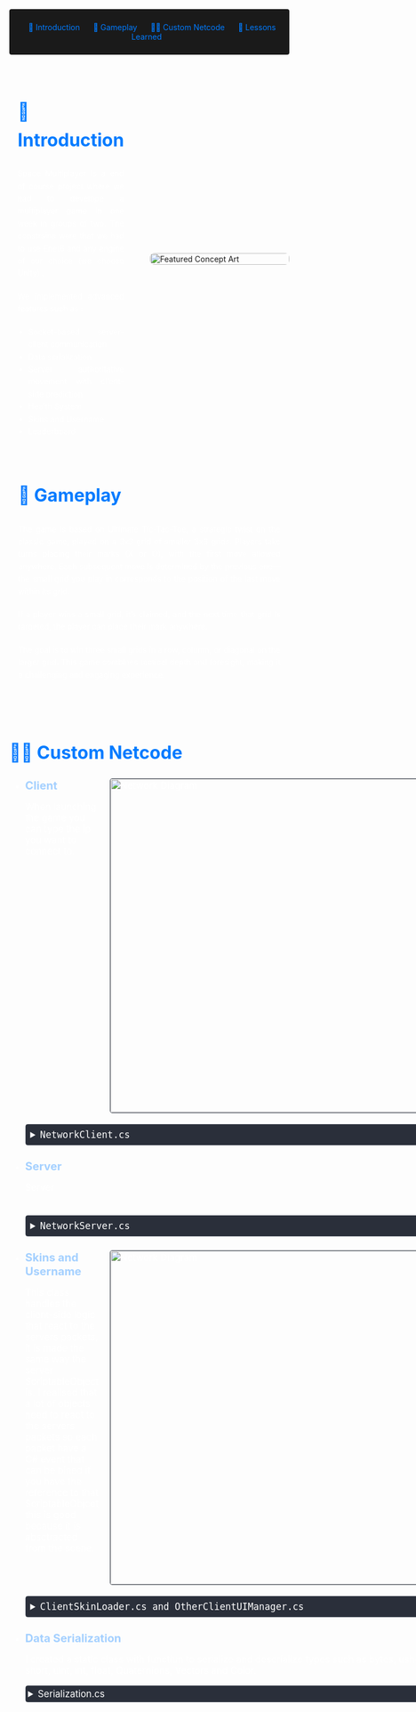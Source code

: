 <!-- Summary Section with Navigation -->

<div style="background:rgb(26, 26, 26); padding: 1.5rem; margin-bottom: 2rem; border-radius: 4px; text-align: center;">
<a href="#introduction" style="color: #007bff; text-decoration: none; margin: 0 10px;">🌟 Introduction</a>
<a href="#game" style="color: #007bff; text-decoration: none; margin: 0 10px;">👾 Gameplay </a>
<a href="#steam" style="color: #007bff; text-decoration: none; margin: 0 10px;">👨‍💻 Custom Netcode</a>
<a href="#lesson" style="color: #007bff; text-decoration: none; margin: 0 10px;">📌 Lessons Learned </a>

</div>

<!-- Main Content with Anchor -->
<div id="introduction" style="display: flex; align-items: flex-start; gap: 2rem; margin: 2rem 0; max-width: 1200px; margin-left: auto; margin-right: auto;">
    <div style="flex: 1; padding: 0 15px; color: #fff; text-align: justify; line-height: 1.6; max-width: 600px;">
        <h2 style="font-size: 2rem; color: #007bff; margin-bottom: 1.5rem;">🌟 Introduction</h2>
        <p style="margin-bottom: 1.2rem;">
            Space Multiplayer is a end of course project where we had to develope a multiplayer game in one week in groups of two. The constrains were that we had to use Enet6 and any engine of our choice (we choose Unity) .
        </p>
        <p style="margin-bottom: 1.2rem;">
            We implemented advanced features such as :
            <ul style="margin-top: 0.5rem; padding-left: 1.2rem;">
            <li>Socket-based server-client communication</li>
            <li>Data serialization</li>
            <li>Server authoritative movement with client-side prediction</li>
            <li>Health System</li>
            <li>Skins and Username</li>
            <li>Leaderboard</li>
        </ul>
        </p>
    </div>
    <img src="https://i.imgur.com/HqrZtYh.png" 
         alt="Featured Concept Art" 
         style="max-width: 500px; width: 100%; height: auto; border-radius: 8px; object-fit: cover; align-self: center;">
</div>


<div id="game" style="margin: 4rem auto; max-width: 1200px; padding: 0 1rem;">
    <div style="color: #fff; text-align: justify; line-height: 1.6;">
        <h2 style="font-size: 2rem; color: #007bff; margin-bottom: 1.5rem;">👾 Gameplay</h2>
        <p style="margin-bottom: 1.2rem;">
            The game is based on Ultimate Tic-Tac-Toe, a strategic twist on the classic game, played on a 3x3 grid of smaller 3x3 grids. Players take turns placing their marks (X or O), with the first move allowed anywhere. Each subsequent move is determined by the previous one—the small grid you play in corresponds to the position of the last move within its grid.
        </p>
        <p style="margin-bottom: 1.2rem;">
            If a player wins a small grid, it’s claimed, and the next time that grid is targeted, the player can place their mark anywhere.
        </p>
        <p>
            The goal is to win three small grids in a row, column, or diagonal on the larger grid. This game combines tactical depth and foresight, making it a challenging and engaging experience.
        </p>
    </div>
</div>
<div id="steam" style="display: flex; align-items: center; margin: 2rem 0;">
    <div style="flex: 1; color: #fff;">
        <h2 style="font-size: 2rem; color: #007bff;">👨‍💻 Custom Netcode</h2>
        <ul style="font-size: 120%;">
        <li style= "padding-bottom: 15px">
        <div style="display: flex; align-items: flex-start; gap: 20px; margin-bottom: 20px;">
    <div style="flex: 1; min-width: 0;">
        <span style="color:rgb(164, 208, 255); font-weight: bold;  font-size: 120%">Client</span>
                <p style="margin-bottom: 1.2rem;">
                    When launching the game you can type the ip you want to connect to.
                </p>
    </div>
    <div style="flex-shrink: 0;">
        <img src="https://i.imgur.com/4TVF003.png" alt="Network Diagram" 
             style="width: 600px; max-width: 150%; border: 1px solid #3d4450; border-radius: 4px;">
    </div>
</div>

<details style="margin: 10px 0; border: 1px solid #3d4450; border-radius: 4px;">
    <summary style="cursor: pointer; padding: 8px; background-color: #2a2f3a; color: #fff; font-family: monospace;">
        NetworkClient.cs
    </summary>
    <div style="background-color: #1a1a1a; border-radius: 0 0 4px 4px;">
<div>

    public class PlayerData
    {
        public InitData initData;
        public Transform playerTransform;
        public SpaceMovement spaceMovement;
        public List<PlayerInputData> predictedInput = new List<PlayerInputData>();
        public ShootManager shoot;
        public OtherClientUIManager otherUIManager;
        public ushort score;
    }


    public class NetworkClient : MonoBehaviour
    {
        private ENet6.Host enetHost = null;
        private ENet6.Peer? serverPeer = null;


        PlayerData ownPlayer;
        PacketBuilder packetBuilder = null;
        uint currentId = 0;

        Dictionary<uint, PlayerData> players = new();

        [SerializeField] CinemachineVirtualCamera virtualCamera;
        [SerializeField] GameObject client;
        [SerializeField] GameObject otherClient;
        [SerializeField] ClientGlobalInfo clientInfo;
        [SerializeField] GameObject deathParticles;

        private float tickRate = 1f / 75f;
        private float tickTime;

        public bool Connect(string addressString)
        {
            ENet6.Address address = new ENet6.Address();
            if (!address.SetHost(ENet6.AddressType.Any, addressString))
            {
                Debug.LogError("failed to resolve \"" + addressString + "\"");
                return false;
            }

            address.Port = 14769;
            Debug.Log("connecting to " + address.GetIP());


            // On recréé l'host à la connexion pour l'avoir en IPv4 / IPv6 selon l'adresse
            if (enetHost != null)
                enetHost.Dispose();

            enetHost = new ENet6.Host();
            enetHost.Create(address.Type, 1, 0);
            serverPeer = enetHost.Connect(address, 0);

            // On laisse la connexion se faire pendant un maximum de 50 * 100ms = 5s
            for (uint i = 0; i < 50; ++i)
            {
                ENet6.Event evt = new ENet6.Event();
                if (enetHost.Service(100, out evt) > 0)
                {
                    Debug.Log("Successfully connected !");
                    packetBuilder = new PacketBuilder(serverPeer.Value, 0);
                    // Nous avons un événement, la connexion a soit pu s'effectuer (ENET_EVENT_TYPE_CONNECT) soit échoué (ENET_EVENT_TYPE_DISCONNECT)
                    break; //< On sort de la boucle
                }
            }

            if (serverPeer.Value.State != PeerState.Connected)
            {
                Debug.LogError("connection to \"" + addressString + "\" failed");
                return false;
            }

            return true;
        }

        // Start is called before the first frame update
        void Start()
        {
            if (!ENet6.Library.Initialize())
                throw new Exception("Failed to initialize ENet");

            if (Connect(clientInfo.ip))
            {
                ownPlayer = new PlayerData() { initData = new InitData() { clientInitData = new ClientInitData() { matId = (byte)clientInfo.matId, playerName = clientInfo.playerName, skinId = (byte)clientInfo.skinId } } };
                packetBuilder.SendPacket(new ClientInitData(clientInfo.playerName, clientInfo.skinId, clientInfo.matId));
            }
        }

        private void OnApplicationQuit()
        {
            ENet6.Library.Deinitialize();
        }

        private void Update()
        {
            if (Time.time >= tickTime && ownPlayer.spaceMovement != null)
            {
                tickTime += tickRate;
                ownPlayer.spaceMovement.AdvanceSpaceShip(tickRate);

                //tick reseau d'envoie d'inputs
                SendPlayerInputs();
            }
        }

        void FixedUpdate()
        {
            ENet6.Event evt = new ENet6.Event();
            if (enetHost.Service(0, out evt) > 0)
            {
                do
                {
                    switch (evt.Type)
                    {
                        case ENet6.EventType.None:
                            Debug.Log("?");
                            break;

                        case ENet6.EventType.Connect:
                            Debug.Log("Connect");
                            break;

                        case ENet6.EventType.Disconnect:
                            Debug.Log("Disconnect");
                            serverPeer = null;
                            break;

                        case ENet6.EventType.Receive:
                            byte[] buffer = new byte[1024];
                            evt.Packet.CopyTo(buffer);
                            HandleMessage(buffer);
                            Debug.Log("Receive");
                            break;

                        case ENet6.EventType.Timeout:
                            Debug.Log("Timeout");
                            break;
                    }
                }
                while (enetHost.CheckEvents(out evt) > 0);
            }
        }

        public void SendPlayerInputs()
        {
            Debug.Log("Send player inputs");
            PlayerInputData inputData = new PlayerInputData(currentId, ownPlayer.spaceMovement.moveInput, ownPlayer.playerTransform.rotation, ownPlayer.initData.serverClientInitData.playerNum, ownPlayer.spaceMovement.MoveSpeed);
            ownPlayer.predictedInput.Add(inputData);
            packetBuilder.SendPacket(inputData);
            currentId++;
        }

        public void SendPlayerShoot()
        {
            if (ownPlayer.spaceMovement)
            {
                packetBuilder.SendPacket(new ClientSendShoot(ownPlayer.initData.serverClientInitData.playerNum));
            }
        }

        private void HandleMessage(byte[] buffer)
        {
            int offset = 0;
            Opcode opcode = (Opcode)Serialization.DeserializeU8(buffer, ref offset);
            Debug.Log("Opcode" + opcode.ToString());
            switch (opcode)
            {
                case Opcode.OnClientConnectResponse:
                    {
                        ConnectServerInitData responseFromConnect = new();
                        responseFromConnect.Deserialize(buffer, ref offset);
                        GameObject player = Instantiate(client, responseFromConnect.playerStartPos, Quaternion.identity);
                        player.GetComponent<ClientSkinLoader>().LoadSkin(clientInfo.skinId, clientInfo.matId);

                        ownPlayer.initData.serverClientInitData = responseFromConnect;
                        ownPlayer.playerTransform = player.transform;
                        ownPlayer.spaceMovement = player.GetComponent<SpaceMovement>();
                        ownPlayer.shoot = player.GetComponent<ShootManager>();
                        ownPlayer.shoot.ShootEvent += SendPlayerShoot;

                        virtualCamera.Follow = player.transform;
                        virtualCamera.LookAt = player.transform;
                        UIManager.instance.UpdateLeaderBoard(ownPlayer.initData.clientInitData.playerName, 0);
                        break;
                    }

                case Opcode.OnOtherClientConnect:
                    {
                        InitData dataFromServer = new();
                        dataFromServer.Deserialize(buffer, ref offset);
                        GameObject player2 = Instantiate(otherClient, dataFromServer.serverClientInitData.playerStartPos, Quaternion.identity);
                        player2.GetComponent<ClientSkinLoader>().LoadSkin(dataFromServer.clientInitData.skinId, dataFromServer.clientInitData.matId);
                        OtherClientUIManager uIManager = player2.GetComponent<OtherClientUIManager>();
                        uIManager.LoadName(dataFromServer.clientInitData.playerName);
                        players.Add(dataFromServer.serverClientInitData.playerNum, new PlayerData() { playerTransform = player2.transform, initData = dataFromServer, otherUIManager = uIManager});
                        UIManager.instance.UpdateLeaderBoard(dataFromServer.clientInitData.playerName, 0);
                        break;
                    }

                case Opcode.FromServerPlayerPosition:
                    {
                        Debug.Log("Receive position FROM SERVER");
                        ServerToPlayerPosition positionFromServer = new();
                        positionFromServer.Deserialize(buffer, ref offset);

                        if (positionFromServer.playerNum == ownPlayer.initData.serverClientInitData.playerNum)
                        {
                            Debug.Log("PREDICTED CURRENT POSITION : " + ownPlayer.playerTransform.position + " with input ID : " + (currentId - 1));
                            Debug.Log("ROLL BACK POSITION : " + positionFromServer.position + " with input ID : " + positionFromServer.inputId);
                            ownPlayer.playerTransform.position = positionFromServer.position;
                            ownPlayer.playerTransform.rotation = positionFromServer.rotation;

                            ownPlayer.predictedInput.RemoveAll(input => input.inputId <= positionFromServer.inputId);


                            for (int i = 0; i < ownPlayer.predictedInput.Count; i++)
                            {
                                ownPlayer.spaceMovement.AdvanceSpaceShip(ownPlayer.predictedInput[i].moveInput, ownPlayer.predictedInput[i].rotation, tickRate);
                                Debug.Log("ADVANCE STEPS : " + ownPlayer.predictedInput[i].inputId + "To position : " + ownPlayer.playerTransform.position);
                            }
                        }
                        else
                        {
                            players[positionFromServer.playerNum].playerTransform.position = positionFromServer.position;
                            players[positionFromServer.playerNum].playerTransform.rotation = positionFromServer.rotation;
                        }

                        break;
                    }

            case Opcode.FromServerHealthUpdate:
                    {
                        ServerHealthUpdate serverHealthUpdate = new ServerHealthUpdate();
                        serverHealthUpdate.Deserialize(buffer, ref offset);
                        if (serverHealthUpdate.playerNumber == ownPlayer.initData.serverClientInitData.playerNum)
                        {
                            UIManager.instance.lifeBar.size = (float)serverHealthUpdate.health / (float)serverHealthUpdate.maxHealth;
                        }
                        else
                        {
                            players[serverHealthUpdate.playerNumber].otherUIManager.UpdateHealth(serverHealthUpdate.health, serverHealthUpdate.maxHealth);
                        }
                        break;
                    }

            case Opcode.LeaderBoardUpdate:
                    {
                        LeaderBoardUpdate leaderBoardUpdate = new LeaderBoardUpdate();
                        leaderBoardUpdate.Deserialize(buffer, ref offset);

                        if(leaderBoardUpdate.playerNum == ownPlayer.initData.serverClientInitData.playerNum)
                        {
                            ownPlayer.score = leaderBoardUpdate.score;
                            UIManager.instance.UpdateLeaderBoard(ownPlayer.initData.clientInitData.playerName, leaderBoardUpdate.score);
                        }
                        else
                        {
                            players[leaderBoardUpdate.playerNum].score = leaderBoardUpdate.score;
                            UIManager.instance.UpdateLeaderBoard(players[leaderBoardUpdate.playerNum].initData.clientInitData.playerName, leaderBoardUpdate.score);
                        }
                        break;
                    }

            case Opcode.ClientDead:
                {
                    ClientDead clientDead = new ClientDead();
                    clientDead.Deserialize(buffer, ref offset);

                    if(clientDead.playerKilled == ownPlayer.initData.serverClientInitData.playerNum)
                    {
                        ownPlayer.playerTransform.gameObject.SetActive(false);
                        virtualCamera.LookAt = players[clientDead.killedBy].playerTransform;
                        Instantiate(deathParticles, ownPlayer.playerTransform.position, Quaternion.identity);
                        UIManager.instance.ShowDeadUI();
                    }
                    else
                    {
                        if(players.TryGetValue(clientDead.playerKilled, out PlayerData deadPlayerData))
                        {
                            deadPlayerData.playerTransform.gameObject.SetActive(false);
                            Instantiate(deathParticles, deadPlayerData.playerTransform.position, Quaternion.identity);
                        }
                    }
                    
                    break;
                }
            case Opcode.ClientRespawn:
                {
                    ClientRespawn clientRespawn = new ClientRespawn();
                    clientRespawn.Deserialize(buffer, ref offset);

                    if (clientRespawn.playerNum == ownPlayer.initData.serverClientInitData.playerNum)
                    {
                        ownPlayer.playerTransform.gameObject.SetActive(true);
                        virtualCamera.LookAt = ownPlayer.playerTransform;
                        UIManager.instance.HideDeadUI();
                    }
                    else
                    {
                        if (players.TryGetValue(clientRespawn.playerNum, out PlayerData deadPlayerData))
                        {
                            deadPlayerData.playerTransform.gameObject.SetActive(true);
                        }
                    }

                    break;
                }
            }

        }
    }

</div>
        </div>
        </li>
        <li style= "padding-bottom: 15px">
        <div style="display: flex; align-items: flex-start; gap: 20px; margin-bottom: 20px;">
    <div style="flex: 1; min-width: 0;">
        <span style="color:rgb(164, 208, 255); font-weight: bold;  font-size: 120%">Server</span>
                <p style="margin-bottom: 1.2rem;">
                    Server
                </p>
    </div>
</div>

<details style="margin: 10px 0; border: 1px solid #3d4450; border-radius: 4px;">
    <summary style="cursor: pointer; padding: 8px; background-color: #2a2f3a; color: #fff; font-family: monospace;">
        NetworkServer.cs
    </summary>
    <div style="background-color: #1a1a1a; border-radius: 0 0 4px 4px;">
<div>

    class ServerClientData
    {
        public PacketBuilder packetBuilder;
        public InitData initData = new InitData();
        public List<PlayerInputData> playerInputsDatas = new List<PlayerInputData>();
        public Vector3 Position;

        public ushort health = 5;
        public Quaternion Rotation;

        public Transform transform;
        public ushort score;
    }

    public class NetworkServer : MonoBehaviour
    {
        private ENet6.Host enetHost = null;
        Dictionary<uint, ServerClientData> players = new();
        Dictionary<ushort, ushort> scoreboard = new ();
        [SerializeField] GameObject clientPrefab;

        private float tickDelay = 1f / 75f;
        private float tickTime;
        private ushort damagePerShoot = 1;
        private ushort maxHealth = 5;
        private float respawnTime = 5f;

        public bool CreateServer(string addressString)
        {
            ENet6.Address address = Address.BuildAny(AddressType.IPv6);
            address.Port = 14769;

            Debug.Log("Creating server : " + address.GetIP());

            // On recréé l'host à la connexion pour l'avoir en IPv4 / IPv6 selon l'adresse
            if (enetHost != null)
                enetHost.Dispose();

            enetHost = new ENet6.Host();
            enetHost.Create(AddressType.Any, address, 10, 0);

            return true;
        }

        private void Update()
        {
            if (Time.time >= tickTime)
            {
                tickTime += tickDelay;
                foreach (ServerClientData data in players.Values)
                {
                    if (data.playerInputsDatas.Count <= 0)
                        continue;

                    PlayerInputData lastPlayerInputs = data.playerInputsDatas[0];
                    data.playerInputsDatas.RemoveAt(0);

                    data.transform.rotation = lastPlayerInputs.rotation;
                    AdvancePhysics(lastPlayerInputs.moveInput, data.transform, lastPlayerInputs.moveSpeed, ref data.Position);
                    data.Rotation = lastPlayerInputs.rotation;
                    data.transform.position = data.Position;

                    Debug.Log("Server send player positions");
                    foreach (ServerClientData otherDatas in players.Values)
                    {
                        ServerToPlayerPosition serverPositionData = new ServerToPlayerPosition(lastPlayerInputs.inputId, data.Rotation, data.initData.serverClientInitData.playerNum, data.Position);
                        otherDatas.packetBuilder.SendPacket(serverPositionData);
                    }
                }
            }
        }

        private void AdvancePhysics (Vector2 moveInput, Transform transformShip, float moveSpeed, ref Vector3 position)
        {
            Vector3 movementZ = moveInput.y * transformShip.forward * moveSpeed * tickDelay;
            Vector3 movementX = moveInput.x * transformShip.right * moveSpeed * tickDelay;
            Vector3 movement = movementZ + movementX;

            position += movement;
        }

        // Start is called before the first frame update
        void Start()
        {
            if (!ENet6.Library.Initialize())
                throw new Exception("Failed to initialize ENet");

            CreateServer("localhost");
        }
        private void OnApplicationQuit()
        {
            ENet6.Library.Deinitialize();
        }

        // FixedUpdate est appelé à chaque Tick (réglé dans le projet)
        void FixedUpdate()
        {
            ENet6.Event evt = new ENet6.Event();
            if (enetHost.Service(0, out evt) > 0)
            {
                do
                {
                    switch (evt.Type)
                    {
                        case ENet6.EventType.None:
                            Debug.Log("?");
                            break;

                        case ENet6.EventType.Connect:
                            Debug.Log("Connect");
                            break;

                        case ENet6.EventType.Disconnect:
                            Debug.Log("Disconnect");
                            break;

                        case ENet6.EventType.Receive:
                            Debug.Log("Receive");
                            byte[] buffer = new byte[1024];
                            evt.Packet.CopyTo(buffer);
                            HandleMessage(evt.Peer,buffer);
                            break;

                        case ENet6.EventType.Timeout:
                            Debug.Log("Timeout");
                            break;
                    }
                }
                while (enetHost.CheckEvents(out evt) > 0);
            }
        }

        void Respawn(ServerClientData client)
        {
            client.health = maxHealth;
            float randomAngle = UnityEngine.Random.Range(0f, 360f);
            float randomSize = UnityEngine.Random.Range(50f, 200f);
            Vector2 randomPos = new Vector2(Mathf.Cos(randomAngle * Mathf.Deg2Rad) * randomSize, Mathf.Sin(randomAngle * Mathf.Deg2Rad) * randomSize);
            client.transform.position = new Vector3(randomPos.x , 0f , randomPos.y);
            client.Position = new Vector3(randomPos.x, 0f, randomPos.y);
        }

        private void HandleMessage(Peer peer, byte[] buffer)
        {
            int offset = 0;
            Opcode opcode = (Opcode)Serialization.DeserializeU8(buffer, ref offset);
            switch (opcode)
            {
                case Opcode.OnClientConnect:
                    ClientInitData dataFromClient = new ();
                    dataFromClient.Deserialize(buffer, ref offset);
                    ServerClientData serverClientData = new ServerClientData();
                    serverClientData.packetBuilder = new PacketBuilder(peer, 0);
                    serverClientData.initData.clientInitData = dataFromClient;
                    ConnectServerInitData serverInitData = new ConnectServerInitData((byte)(players.Count + 1), new Vector3(UnityEngine.Random.Range(-5, 6), 0, UnityEngine.Random.Range(-5, 6)));
                    serverClientData.initData.serverClientInitData = serverInitData;
                    serverClientData.packetBuilder.SendPacket<ConnectServerInitData>(serverInitData);

                    foreach (var player in players.Values)
                    {
                        player.packetBuilder.SendPacket<InitData>(serverClientData.initData);
                    }

                    foreach (var player in players.Values)
                    {
                        serverClientData.packetBuilder.SendPacket<InitData>(player.initData);
                    }

                    serverClientData.Position = serverInitData.playerStartPos;

                    serverClientData.transform = Instantiate(clientPrefab).transform;

                    players.Add(serverInitData.playerNum, serverClientData);
                    break;

                case Opcode.PlayerInputsData:
                    PlayerInputData dataFromPlayer = new ();
                    dataFromPlayer.Deserialize(buffer, ref offset);
                    players[dataFromPlayer.playerNum].playerInputsDatas.Add(dataFromPlayer);
                    break;

                case Opcode.ClientShoot:
                    ClientSendShoot clientSendShoot = new ();
                    clientSendShoot.Deserialize(buffer, ref offset);
                    players[clientSendShoot.ownPlayerNumber].transform.gameObject.SetActive(false);
                    Vector3 rayPos = players[clientSendShoot.ownPlayerNumber].transform.position;
                    Vector3 rayDir = players[clientSendShoot.ownPlayerNumber].transform.forward;
                    Debug.DrawLine(rayPos, rayDir * 200f, Color.red, 10f);


                    if(Physics.Raycast(rayPos, rayDir * 200f, out RaycastHit hitInfo))
                    {
                        byte playerHit = 0;

                        foreach (var player in players.Values)
                        {
                            if(player.initData.serverClientInitData.playerNum != clientSendShoot.ownPlayerNumber && player.transform == hitInfo.collider.transform)
                            {
                                player.health -= damagePerShoot;
                                playerHit = player.initData.serverClientInitData.playerNum;
                                if(player.health == 0)
                                {
                                    players[clientSendShoot.ownPlayerNumber].score++;
                                    StartCoroutine(RespawnRoutine(player));
                                    foreach (var playerScores in players.Values)
                                    {
                                        playerScores.packetBuilder.SendPacket(new LeaderBoardUpdate(clientSendShoot.ownPlayerNumber, players[clientSendShoot.ownPlayerNumber].score));
                                        playerScores.packetBuilder.SendPacket(new ClientDead(clientSendShoot.ownPlayerNumber, player.initData.serverClientInitData.playerNum));
                                    }
                                }
                            }
                        }

                        foreach (var player in players.Values)
                        {
                            player.packetBuilder.SendPacket(new ServerHealthUpdate(playerHit, players[playerHit].health, maxHealth));
                        }
                    }

                    players[clientSendShoot.ownPlayerNumber].transform.gameObject.SetActive(true);
                    break;
                
            }
        }

        IEnumerator RespawnRoutine(ServerClientData playerDead)
        {
            yield return new WaitForSecondsRealtime(respawnTime);
            Respawn(playerDead);
            foreach (var player in players.Values)
            {
                player.packetBuilder.SendPacket(new ClientRespawn(playerDead.initData.serverClientInitData.playerNum));
                player.packetBuilder.SendPacket(new ServerHealthUpdate(playerDead.initData.serverClientInitData.playerNum, playerDead.health, maxHealth));
            }
        }
    }


</div>
        </div>
        </li>
        <li style= "padding-bottom: 15px">
        <div style="display: flex; align-items: flex-start; gap: 20px; margin-bottom: 20px;">
    <div style="flex: 1; min-width: 0;">
        <span style="color:rgb(164, 208, 255); font-weight: bold;  font-size: 120%">Skins and Username</span>
                <p style="margin-bottom: 1.2rem;">
                    This class handles the client-side logic that react to the servers packets, it is made the same way the server ScriptableObject is.
                    I realised that a lot of objects need to react to the servers packets so each packet have a C# event that can be bined if you have the reference to that ScriptableObjcet this is good because it is absctracted from the scene.
                </p>
    </div>
    <div style="flex-shrink: 0;">
        <img src="https://i.imgur.com/mcQAtKk.png" alt="Network Diagram" 
             style="width: 600px; max-width: 150%; border: 1px solid #3d4450; border-radius: 4px;">
    </div>
</div>

<details style="margin: 10px 0; border: 1px solid #3d4450; border-radius: 4px;">
    <summary style="cursor: pointer; padding: 8px; background-color: #2a2f3a; color: #fff; font-family: monospace;">
        ClientSkinLoader.cs and OtherClientUIManager.cs
    </summary>
    <div style="background-color: #1a1a1a; border-radius: 0 0 4px 4px;">
<div>

    public class ClientSkinLoader : MonoBehaviour
    {
        [SerializeField] ClientGlobalInfo clientInfo;
        [SerializeField] Transform ancor;
        [SerializeField] ShootManager shoot;
        public void LoadSkin(int skinId, int matId)
        {
            GameObject obj = Instantiate(clientInfo.skinsPrefab[skinId], ancor);
            obj.transform.GetComponent<MeshRenderer>().material = clientInfo.materials[matId];
            if(shoot != null)
            {
                shoot.SetupShoot(obj.transform.GetComponent<ShootParticle>());
            }
        }
    }

    public class OtherClientUIManager : MonoBehaviour
    {
        [SerializeField] TextMeshProUGUI tmpName;
        [SerializeField] Scrollbar healthBar;
        [SerializeField] Canvas canvas;

        private void Start()
        {
            canvas.worldCamera = Camera.main;
        }

        public void LoadName(string name)
        {
            tmpName.text = name;
        }

        public void UpdateHealth(ushort health, ushort maxHealth)
        {
            healthBar.size = (float)health / (float)maxHealth;
        }
    }

</div>
        </div>
        </li>
        <li style= "padding-bottom: 15px">
                <span style="color:rgb(164, 208, 255); font-weight: bold; font-size: 120%">Data Serialization</span>
                <p>
                    I created a static class with functiun to serialize and deserialize types such as bytes, ushort, short, uint, int, float, Quaternions, Vectors and Color.
                </p>
                    <details style="margin: 10px 0; border: 1px solid #3d4450; border-radius: 4px;">
        <summary style="cursor: pointer; padding: 4px; background-color: #2a2f3a; color: #fff;">
            Serialization.cs
        </summary>
        <div style="background-color: #1a1a1a; border-radius: 0 0 4px 4px;">
<div>

    public static class Serialization
    {
        public static void SerializeColor(List<byte> byteArray, Color value)
        {
            SerializeU8(byteArray, (byte)(value.r));
            SerializeU8(byteArray, (byte)(value.g));
            SerializeU8(byteArray, (byte)(value.b));
            SerializeU8(byteArray, (byte)(value.a));
        }

        public static Color DeserializeColor(byte[] byteArray, ref int offset)
        {
            byte r = DeserializeU8(byteArray, ref offset);
            byte g = DeserializeU8(byteArray, ref offset);
            byte b = DeserializeU8(byteArray, ref offset);
            byte a = DeserializeU8(byteArray, ref offset);

            return new Color(r, g, b, a);
        }

        public static void SerializeVector3(List<byte> byteArray, Vector3 value)
        {
            SerializeF32(byteArray, value.x);
            SerializeF32(byteArray, value.y);
            SerializeF32(byteArray, value.z);
        }

        public static Vector3 DeserializeVector3(byte[] byteArray, ref int offset)
        {
            Vector3 result;
            result.x = DeserializeF32(byteArray, ref offset);
            result.y = DeserializeF32(byteArray, ref offset);
            result.z = DeserializeF32(byteArray, ref offset);
            return result;
        }

        public static void SerializeVector2(List<byte> byteArray, Vector2 value)
        {
            SerializeF32(byteArray, value.x);
            SerializeF32(byteArray, value.y);
        }

        public static Vector2 DeserializeVector2(byte[] byteArray, ref int offset)
        {
            Vector2 result;
            result.x = DeserializeF32(byteArray, ref offset);
            result.y = DeserializeF32(byteArray, ref offset);
            return result;
        }

        public static void SerializeQuaternion(List<byte> byteArray, Quaternion value)
        {
            SerializeF32(byteArray, value.x);
            SerializeF32(byteArray, value.y);
            SerializeF32(byteArray, value.z);
            SerializeF32(byteArray, value.w);
        }

        public static Quaternion DeserializeQuaternion(byte[] byteArray, ref int offset)
        {
            Quaternion result;
            result.x = DeserializeF32(byteArray, ref offset);
            result.y = DeserializeF32(byteArray, ref offset);
            result.z = DeserializeF32(byteArray, ref offset);
            result.w = DeserializeF32(byteArray, ref offset);
            return result;
        }

        public static void SerializeF32(List<byte> byteArray, float value)
        {
            int intRepresentation = BitConverter.ToInt32(BitConverter.GetBytes(value), 0);
            SerializeI32(byteArray, intRepresentation);
        }

        public static float DeserializeF32(byte[] byteArray, ref int offset)
        {
            int intRepresentation = DeserializeI32(byteArray, ref offset);
            return BitConverter.ToSingle(BitConverter.GetBytes(intRepresentation), 0);
        }

        public static void SerializeI8(List<byte> byteArray, sbyte value)
        {
            SerializeU8(byteArray, (byte)value);
        }

        public static sbyte DeserializeI8(byte[] byteArray, ref int offset)
        {
            return (sbyte)DeserializeU8(byteArray, ref offset);
        }

        public static void SerializeI16(List<byte> byteArray, short value)
        {
            SerializeU16(byteArray, (ushort)value);
        }

        public static short DeserializeI16(byte[] byteArray, ref int offset)
        {
            short value = BitConverter.ToInt16(byteArray, offset);
            offset += sizeof(short);
            return IPAddress.NetworkToHostOrder(value);
        }

        public static void SerializeI32(List<byte> byteArray, int value)
        {
            SerializeU32(byteArray, (uint)value);
        }

        public static int DeserializeI32(byte[] byteArray, ref int offset)
        {
            int value = BitConverter.ToInt32(byteArray, offset);
            offset += sizeof(int);
            return IPAddress.NetworkToHostOrder(value);
        }

        public static void SerializeU8(List<byte> byteArray, byte value)
        {
            byteArray.Add(value);
        }

        public static byte DeserializeU8(byte[] byteArray, ref int offset)
        {
            byte value = byteArray[offset];
            offset += sizeof(byte);
            return value;
        }

        public static void SerializeU16(List<byte> byteArray, ushort value)
        {
            value = (ushort)IPAddress.HostToNetworkOrder((short)value);
            byteArray.AddRange(BitConverter.GetBytes(value));
        }

        public static ushort DeserializeU16(byte[] byteArray, ref int offset)
        {
            ushort value = BitConverter.ToUInt16(byteArray, offset);
            offset += sizeof(ushort);
            return (ushort)IPAddress.NetworkToHostOrder((short)value);
        }

        public static void SerializeU32(List<byte> byteArray, uint value)
        {
            value = (uint)IPAddress.HostToNetworkOrder((int)value);
            byteArray.AddRange(BitConverter.GetBytes(value));
        }

        public static uint DeserializeU32(byte[] byteArray, ref int offset)
        {
            uint value = BitConverter.ToUInt32(byteArray, offset);
            offset += sizeof(uint);
            return (uint)IPAddress.NetworkToHostOrder((int)value);
        }

        public static void SerializeString(List<byte> byteArray, string value)
        {
            SerializeU32(byteArray, (uint)value.Length);
            byteArray.AddRange(Encoding.UTF8.GetBytes(value));
        }

        public static string DeserializeString(byte[] byteArray, ref int offset)
        {
            uint length = DeserializeU32(byteArray, ref offset);
            string value = Encoding.UTF8.GetString(byteArray, offset, (int)length);
            offset += (int)length;
            return value;
        }
    }

</div>
                </details>
            </li>
        </ul>
    </div>
</div>